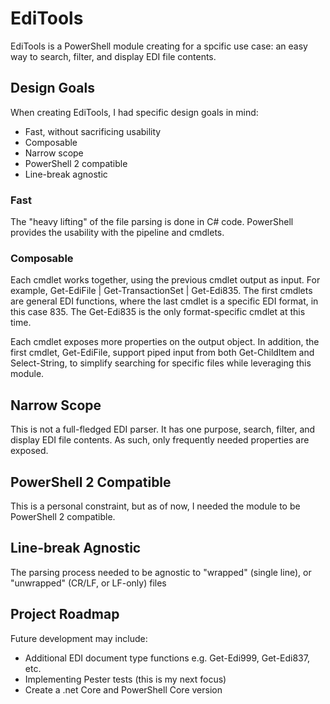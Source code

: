 # EdiTools

EdiTools is a PowerShell module creating for a spcific use case: an easy way to search, filter, and display EDI file contents.

## Design Goals

When creating EdiTools, I had specific design goals in mind:

* Fast, without sacrificing usability
* Composable
* Narrow scope
* PowerShell 2 compatible
* Line-break agnostic

### Fast

The "heavy lifting" of the file parsing is done in C\# code. PowerShell provides the usability with the pipeline and cmdlets.

### Composable

Each cmdlet works together, using the previous cmdlet output as input. For example, Get-EdiFile | Get-TransactionSet | Get-Edi835. The first cmdlets are general EDI functions, where the last cmdlet is a specific EDI format, in this case 835. The Get-Edi835 is the only format-specific cmdlet at this time.

Each cmdlet exposes more properties on the output object. In addition, the first cmdlet, Get-EdiFile, support piped input from both Get-ChildItem and Select-String, to simplify searching for specific files while leveraging this module.

## Narrow Scope

This is not a full-fledged EDI parser. It has one purpose, search, filter, and display EDI file contents. As such, only frequently needed  properties are exposed.

## PowerShell 2 Compatible

This is a personal constraint, but as of now, I needed the module to be PowerShell 2 compatible.

## Line-break Agnostic

The parsing process needed to be agnostic to "wrapped" (single line), or "unwrapped" (CR/LF, or LF-only) files

## Project Roadmap

Future development may include:

* Additional EDI document type functions e.g. Get-Edi999, Get-Edi837, etc.
* Implementing Pester tests (this is my next focus)
* Create a .net Core and PowerShell Core version
